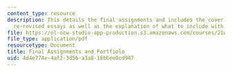 ```yaml
---
content_type: resource
description: This details the final assignments and includes the cover sheet for all
  re-revised essays as well as the explanation of what to include with your portfolios.
file: https://ol-ocw-studio-app-production.s3.amazonaws.com/courses/21w-777-the-science-essay-spring-2009/4d4e774e4af23d56a3a818b6ee0cd947_MIT21W_777s09_assn22_final.pdf
file_type: application/pdf
resourcetype: Document
title: Final Assignments and Portfiolo
uid: 4d4e774e-4af2-3d56-a3a8-18b6ee0cd947
---
```

